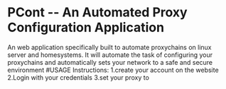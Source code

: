 # **PCont -- An Automated Proxy Configuration Application**
An web application specifically built to automate proxychains on linux server and homesystems.
It will automate the task of configuring your proxychains and automatically sets your network to a safe and secure environment
#USAGE Instructions:
1.create your account on the website
2.Login with your credentials
3.set your proxy to
